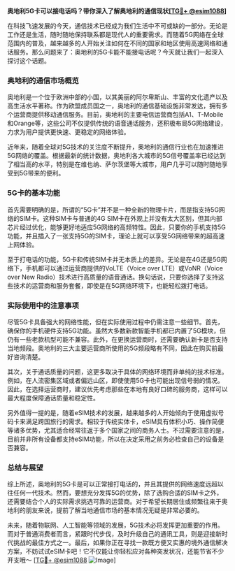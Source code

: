 **奥地利5G卡可以接电话吗？带你深入了解奥地利的通信现状[[TG💪+ @esim1088](https://t.me/s/esim1088)]**

在科技飞速发展的今天，通信技术已经成为我们生活中不可或缺的一部分。无论是工作还是生活，随时随地保持联系都是现代人的重要需求。而随着5G网络在全球范围内的普及，越来越多的人开始关注如何在不同的国家和地区使用高速网络和通话服务。那么问题来了：奥地利的5G卡能不能接电话呢？今天就让我们一起深入探讨这个话题。

### 奥地利的通信市场概览

奥地利是一个位于欧洲中部的小国，以其美丽的阿尔卑斯山、丰富的文化遗产以及高生活水平著称。作为欧盟成员国之一，奥地利的通信基础设施非常发达，拥有多个运营商提供移动通信服务。目前，奥地利的主要电信运营商包括A1、T-Mobile和Orange等，这些公司不仅提供传统的语音通话服务，还积极布局5G网络建设，力求为用户提供更快速、更稳定的网络体验。

近年来，随着全球对5G技术的关注度不断提升，奥地利的通信行业也在加速推进5G网络的覆盖。根据最新的统计数据，奥地利各大城市的5G信号覆盖率已经达到了相当高的水平，特别是在维也纳、萨尔茨堡等大城市，用户几乎可以随时随地享受到5G带来的便利。

### 5G卡的基本功能

首先需要明确的是，所谓的“5G卡”并不是一种全新的物理卡片，而是指支持5G网络的SIM卡。这种SIM卡与普通的4G SIM卡在外观上并没有太大区别，但其内部芯片经过优化，能够更好地适应5G网络的高频特性。因此，只要你的手机支持5G功能，并且插入了一张支持5G的SIM卡，理论上就可以享受5G网络带来的超高速上网体验。

至于打电话的功能，5G卡和传统SIM卡并无本质上的差异。无论是在4G还是5G网络下，手机都可以通过运营商提供的VoLTE（Voice over LTE）或VoNR（Voice over New Radio）技术进行高质量的语音通话。换句话说，只要你选择了支持这些技术的运营商和服务套餐，即使是在5G网络环境下，也能轻松拨打电话。

### 实际使用中的注意事项

尽管5G卡具备强大的网络性能，但在实际使用过程中仍需注意一些细节。首先，确保你的手机硬件支持5G功能。虽然大多数新款智能手机都已内置了5G模块，但仍有一些老款机型可能不兼容。此外，在更换运营商时，还需要确认新卡是否支持当地频段。奥地利的三大主要运营商所使用的5G频段略有不同，因此在购买前最好咨询清楚。

其次，关于通话质量的问题，这更多取决于具体的网络环境而非单纯的技术标准。例如，在人流密集区域或者偏远山区，即使使用5G卡也可能出现信号弱的情况。因此，在选择运营商时，建议优先考虑那些在本地有良好口碑的服务商，这样可以最大程度保障通话质量和稳定性。

另外值得一提的是，随着eSIM技术的发展，越来越多的人开始倾向于使用虚拟号码卡来满足跨国旅行的需求。相较于传统实体卡，eSIM具有体积小巧、操作简便等诸多优势，尤其适合经常往返于多个国家之间的商务人士。不过需要注意的是，目前并非所有设备都支持eSIM功能，所以在决定采用之前务必检查自己的设备是否兼容。

### 总结与展望

综上所述，奥地利的5G卡是可以正常接打电话的，并且其提供的网络速度远超以往任何一代技术。然而，要想充分发挥5G的优势，除了选购合适的SIM卡之外，还需要结合个人的实际需求挑选可靠的运营商。对于希望长期居住或频繁往来于奥地利的朋友来说，提前了解当地通信市场的基本情况无疑是非常必要的。

未来，随着物联网、人工智能等领域的发展，5G技术必将发挥更加重要的作用。而对于普通消费者而言，紧跟时代步伐，及时升级自己的通讯工具，则是迎接新时代挑战的最佳方式之一。最后，如果你正在寻找一款既方便又实惠的境外通信解决方案，不妨试试eSIM卡吧！它不仅能让你轻松应对各种突发状况，还能节省不少开支哦～ [[TG💪+ @esim1088](https://t.me/s/esim1088) ![Image](https://i.postimg.cc/4NQfJmqS/Snipaste-2025-05-13-00-14-12.png)]